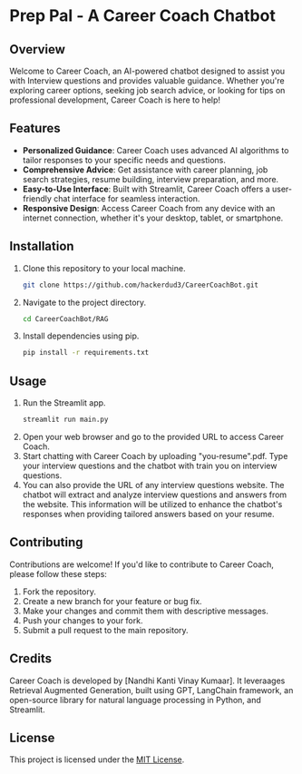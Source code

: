 # Prep Pal - A Career Coach Chatbot

## Overview
Welcome to Career Coach, an AI-powered chatbot designed to assist you with Interview questions and provides valuable guidance. Whether you're exploring career options, seeking job search advice, or looking for tips on professional development, Career Coach is here to help!

## Features
- **Personalized Guidance**: Career Coach uses advanced AI algorithms to tailor responses to your specific needs and questions.
- **Comprehensive Advice**: Get assistance with career planning, job search strategies, resume building, interview preparation, and more.
- **Easy-to-Use Interface**: Built with Streamlit, Career Coach offers a user-friendly chat interface for seamless interaction.
- **Responsive Design**: Access Career Coach from any device with an internet connection, whether it's your desktop, tablet, or smartphone.

## Installation
1. Clone this repository to your local machine.
    ```bash
    git clone https://github.com/hackerdud3/CareerCoachBot.git
    ```
2. Navigate to the project directory.
    ```bash
    cd CareerCoachBot/RAG
    ```
3. Install dependencies using pip.
    ```bash
    pip install -r requirements.txt
    ```

## Usage
1. Run the Streamlit app.
    ```bash
    streamlit run main.py
    ```
2. Open your web browser and go to the provided URL to access Career Coach.
3. Start chatting with Career Coach by uploading "you-resume".pdf. Type your interview questions and the chatbot with train you on interview questions.
4. You can also provide the URL of any interview questions website. The chatbot will extract and analyze interview questions and answers from the website. This information will be utilized to enhance the chatbot's responses when providing tailored answers based on your resume.

## Contributing
Contributions are welcome! If you'd like to contribute to Career Coach, please follow these steps:
1. Fork the repository.
2. Create a new branch for your feature or bug fix.
3. Make your changes and commit them with descriptive messages.
4. Push your changes to your fork.
5. Submit a pull request to the main repository.

## Credits
Career Coach is developed by [Nandhi Kanti Vinay Kumaar]. It leveraages Retrieval Augmented Generation, built using GPT, LangChain framework, an open-source library for natural language processing in Python, and Streamlit.

## License
This project is licensed under the [MIT License](LICENSE).
